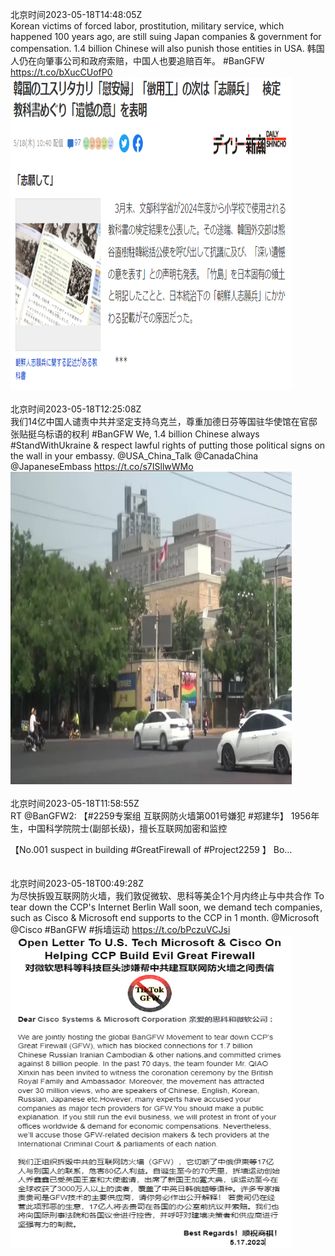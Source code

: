 北京时间2023-05-18T14:48:05Z<br>Korean victims of forced labor, prostitution, military service, which happened 100 years ago, are still suing Japan companies &amp; government for  compensation. 1.4 billion Chinese will also punish those entities in USA.
韩国人仍在向肇事公司和政府索赔，中国人也要追赔百年。
#BanGFW https://t.co/bXucCUofP0<br><img src='/temp/image/2023/u-Month-5/1659088449318666241_0.jpg' width='450' height='500'><br><br>北京时间2023-05-18T12:25:08Z<br>我们14亿中国人谴责中共并坚定支持乌克兰，尊重加德日芬等国驻华使馆在官邸张贴挺乌标语的权利 #BanGFW
We, 1.4 billion Chinese always #StandWithUkraine️  &amp; respect lawful rights of putting those political signs on the wall in your embassy. 
@USA_China_Talk @CanadaChina @JapaneseEmbass https://t.co/s7ISllwWMo<br><img src='/temp/video/2023/u-Month-5/h-Day-18/Ban_GFW/1659052477403238400_0.jpg' width='450' height='500'><br><br>北京时间2023-05-18T11:58:55Z<br>RT @BanGFW2: 【#2259专案组 互联网防火墙第001号嫌犯 #郑建华】
1956年生，中国科学院院士(副部长级)，擅长互联网加密和监控

【No.001 suspect in building #GreatFirewall of #Project2259 】
Bo…<br><br><br>北京时间2023-05-18T00:49:28Z<br>为尽快拆毁互联网防火墙，我们敦促微软、思科等美企1个月内终止与中共合作
To tear down the CCP's Internet Berlin Wall soon, we demand tech companies, such as Cisco &amp; Microsoft end supports to the CCP in 1 month.  @Microsoft @Cisco 
#BanGFW #拆墙运动 https://t.co/bPczuVCJsi<br><img src='/temp/image/2023/u-Month-5/1658877405606576129_0.jpg' width='450' height='500'><br><br>